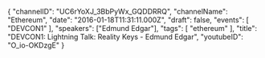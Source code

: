 {
    "channelID": "UC6rYoXJ_3BbPyWx_GQDDRRQ",
    "channelName": "Ethereum",
    "date": "2016-01-18T11:31:11.000Z",
    "draft": false,
    "events": [
        "DEVCON1"
    ],
    "speakers": ["Edmund Edgar"],
    "tags": [
        "ethereum"
    ],
    "title": "DEVCON1: Lightning Talk: Reality Keys - Edmund Edgar",
    "youtubeID": "O_io-OKDzgE"
}
